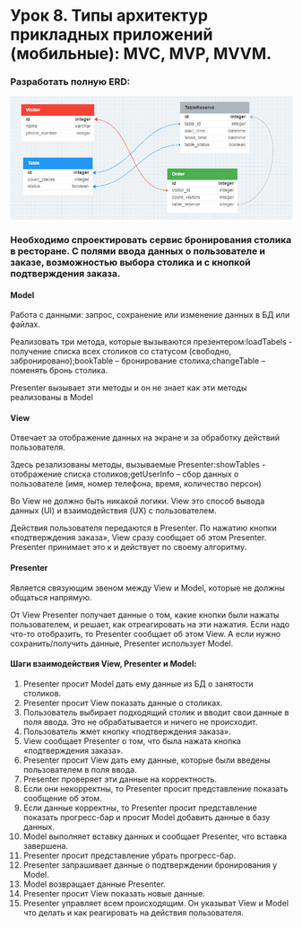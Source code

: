 # Урок 8. Типы архитектур прикладных приложений (мобильные): MVC, MVP, MVVM.

### Разработать полную ERD:
![ER_MVP](ER_MVP.jpg)

### Необходимо спроектировать сервис бронирования столика в ресторане. C полями ввода данных о пользователе и заказе, возможностью выбора столика и с кнопкой подтверждения заказа.

#### Model

Работа с данными: запрос, сохранение или изменение данных в БД или файлах.

Реализовать три метода, которые вызываются презентером:loadTabels - получение списка всех столиков со статусом (свободно, забронировано);bookTable – бронирование столика;changeTable – поменять бронь столика.

Presenter вызывает эти методы и он не знает как эти методы реализованы в Model

#### View

Отвечает за отображение данных на экране и за обработку действий пользователя.

Здесь резализованы методы, вызываемые Presenter:showTables - отображение списка столиков;getUserInfo – сбор данных о пользователе (имя, номер телефона, время, количество персон)

Во View не должно быть никакой логики. View это способ вывода данных (UI) и взаимодействия (UX) с пользователем.

Действия пользователя передаются в Presenter. По нажатию кнопки  «подтверждения заказа», View сразу сообщает об этом Presenter. Presenter принимает это к и действует по своему алгоритму.

#### Presenter

Является связующим звеном между View и Model, которые не должны общаться напрямую.

От View Presenter получает данные о том, какие кнопки были нажаты пользователем, и решает, как отреагировать на эти нажатия. Если надо что-то отобразить, то Presenter сообщает об этом View. А если нужно сохранить/получить данные, Presenter использует Model.

#### Шаги взаимодействия View, Presenter и Model:

1. Presenter просит Model дать ему данные из БД о занятости столиков.
2. Presenter просит View показать данные о столиках.
3. Пользователь выбирает подходящий столик и вводит свои данные в поля ввода. Это не обрабатывается и ничего не происходит.
4. Пользователь жмет кнопку «подтверждения заказа».
5. View сообщает Presenter о том, что была нажата кнопка «подтверждения заказа».
6. Presenter просит View дать ему данные, которые были введены пользователем в поля ввода.
7. Presenter проверяет эти данные на корректность.
8. Если они некорректны, то Presenter просит представление показать сообщение об этом.
9. Если данные корректны, то Presenter просит представление показать прогресс-бар и просит Model добавить данные в базу данных.
10. Model выполняет вставку данных и сообщает Presenter, что вставка завершена.
11. Presenter просит представление убрать прогресс-бар.
12. Presenter запрашивает данные о подтверждении бронирования у Model.
13. Model возвращает данные Presenter.
14. Presenter просит View показать новые данные.
15. Presenter управляет всем происходящим. Он указыват View и Model что делать и как реагировать на действия пользователя.